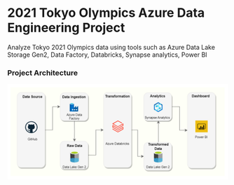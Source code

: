 # 2021 Tokyo Olympics Azure Data Engineering Project
Analyze Tokyo 2021 Olympics data using tools such as Azure Data Lake Storage Gen2, Data Factory, Databricks, Synapse analytics, Power BI

### Project Architecture
<img src="Project_architecture.png" alt="Project Architecture">
